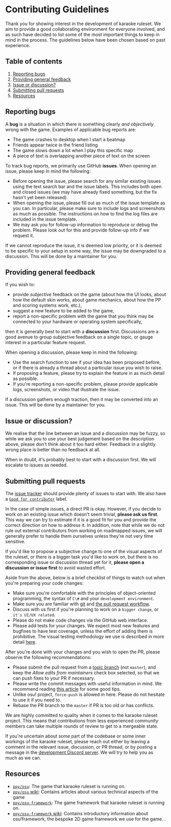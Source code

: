 # Contributing Guidelines

Thank you for showing interest in the development of karaoke ruleset. We aim to provide a good collaborating environment for everyone involved, and as such have decided to list some of the most important things to keep in mind in the process. The guidelines below have been chosen based on past experience.

## Table of contents

1. [Reporting bugs](#reporting-bugs)
2. [Providing general feedback](#providing-general-feedback)
3. [Issue or discussion?](#issue-or-discussion)
4. [Submitting pull requests](#submitting-pull-requests)
5. [Resources](#resources)

## Reporting bugs

A **bug** is a situation in which there is something clearly *and objectively* wrong with the game. Examples of applicable bug reports are:

- The game crashes to desktop when I start a beatmap
- Friends appear twice in the friend listing
- The game slows down a lot when I play this specific map
- A piece of text is overlapping another piece of text on the screen

To track bug reports, we primarily use GitHub **issues**. When opening an issue, please keep in mind the following:

- Before opening the issue, please search for any similar existing issues using the text search bar and the issue labels. This includes both open and closed issues (we may have already fixed something, but the fix hasn't yet been released).
- When opening the issue, please fill out as much of the issue template as you can. In particular, please make sure to include logs and screenshots as much as possible. The instructions on how to find the log files are included in the issue template.
- We may ask you for follow-up information to reproduce or debug the problem. Please look out for this and provide follow-up info if we request it.

If we cannot reproduce the issue, it is deemed low priority, or it is deemed to be specific to your setup in some way, the issue may be downgraded to a discussion. This will be done by a maintainer for you.

## Providing general feedback

If you wish to:

- provide *subjective* feedback on the game (about how the UI looks, about how the default skin works, about game mechanics, about how the PP and scoring systems work, etc.),
- suggest a new feature to be added to the game,
- report a non-specific problem with the game that you think may be connected to your hardware or operating system specifically,

then it is generally best to start with a **discussion** first. Discussions are a good avenue to group subjective feedback on a single topic, or gauge interest in a particular feature request.

When opening a discussion, please keep in mind the following:

- Use the search function to see if your idea has been proposed before, or if there is already a thread about a particular issue you wish to raise.
- If proposing a feature, please try to explain the feature in as much detail as possible.
- If you're reporting a non-specific problem, please provide applicable logs, screenshots, or video that illustrate the issue.

If a discussion gathers enough traction, then it may be converted into an issue. This will be done by a maintainer for you.

## Issue or discussion?

We realise that the line between an issue and a discussion may be fuzzy, so while we ask you to use your best judgement based on the description above, please don't think about it too hard either. Feedback in a slightly wrong place is better than no feedback at all.

When in doubt, it's probably best to start with a discussion first. We will escalate to issues as needed.

## Submitting pull requests

The [issue tracker](https://github.com/karaoke-dev/karaoke/issues) should provide plenty of issues to start with. We also have a [`Good for contributor`](https://github.com/karaoke-dev/karaoke/issues?q=is%3Aissue+is%3Aopen+label%3A"Good+for+contributor") label.

In the case of simple issues, a direct PR is okay. However, if you decide to work on an existing issue which doesn't seem trivial, **please ask us first**. This way we can try to estimate if it is a good fit for you and provide the correct direction on how to address it. In addition, note that while we do not rule out external contributors from working on roadmapped issues, we will generally prefer to handle them ourselves unless they're not very time sensitive.

If you'd like to propose a subjective change to one of the visual aspects of the ruleset, or there is a bigger task you'd like to work on, but there is no corresponding issue or discussion thread yet for it, **please open a discussion or issue first** to avoid wasted effort.

Aside from the above, below is a brief checklist of things to watch out when you're preparing your code changes:

- Make sure you're comfortable with the principles of object-oriented programming, the syntax of `C\#` and your `development environment`.
- Make sure you are familiar with [git](https://git-scm.com/) and [the pull request workflow](https://help.github.com/en/github/collaborating-with-issues-and-pull-requests/proposing-changes-to-your-work-with-pull-requests).
- Discuss with us first if you're planning to work on a `bigger change`, or `it's UI/UX related`.
- Please do not make code changes via the GitHub web interface.
- Please add tests for your changes. We expect most new features and bugfixes to have test coverage, unless the effort of adding them is prohibitive. The visual testing methodology we use is described in more detail [here](https://github.com/ppy/osu-framework/wiki/Development-and-Testing).

After you're done with your changes and you wish to open the PR, please observe the following recommendations:

- Please submit the pull request from a [topic branch](https://git-scm.com/book/en/v2/Git-Branching-Branching-Workflows#_topic_branch) (not `master`), and keep the *Allow edits from maintainers* check box selected, so that we can push fixes to your PR if necessary.
- Please write the commit messages with useful information in mind. We recommend reading [this article](https://chris.beams.io/posts/git-commit/) for some good tips.
- Unlike osu! project, `force-push` is allowed in here. Please do not hesitate to use it if you need to.
- Rebase the PR branch to the `master` if PR is too old or has conflicts.

We are highly committed to quality when it comes to the karaoke ruleset project.
This means that contributions from less experienced community members can take multiple rounds of review to get to a mergeable state.

If you're uncertain about some part of the codebase or some inner workings of the karaoke ruleset, please reach out either by leaving a comment in the relevant issue, discussion, or PR thread, or by posting a message in the [development Discord server](https://discord.gg/ga2xZXk).
We will try to help you as much as we can.

## Resources

- [`ppy/osu`](https://github.com/ppy/osu): The game that karaoke ruleset is running on.
- [`ppy/osu` wiki](https://github.com/ppy/osu/wiki): Contains articles about various technical aspects of the game
- [`ppy/osu-framework`](https://github.com/ppy/osu-framework): The game framework that karaoke ruleset is running on.
- [`ppy/osu-framework` wiki](https://github.com/ppy/osu-framework/wiki): Contains introductory information about osu!framework, the bespoke 2D game framework we use for the game.
.